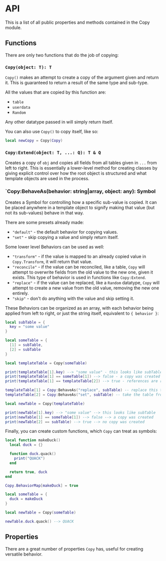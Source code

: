 # API

This is a list of all public properties and methods contained in the Copy module.

## Functions

There are only two functions that do the job of copying:

### `Copy(object: T): T`

`Copy()` makes an attempt to create a copy of the argument given and return it. This is guaranteed to return a result of the same type and sub-type.

All the values that are copied by this function are:

* `table`
* `userdata`
* `Random`

Any other datatype passed in will simply return itself.

You can also use `Copy()` to copy itself, like so:

```lua
local newCopy = Copy(Copy)
```

### `Copy:Extend(object: T, ...: Q): T & Q`

Creates a copy of `obj` and copies all fields from all tables given in `...` from left to right. This is essentially a lower-level method for creating classes by giving explicit control over how the root object is structured and what template objects are used in the process.

### `Copy:BehaveAs(behavior: string|array, object: any): Symbol

Creates a Symbol for controlling how a specific sub-value is copied. It can be placed anywhere in a template object to signify making that value (but not its sub-values) behave in that way.

There are some presets already made:

* `"default"` - the default behavior for copying values.
* `"set"` - skip copying a value and simply return itself.

Some lower level Behaviors can be used as well:

* `"transform"` - if the value is mapped to an already copied value in `Copy.Transform`, it will return that value.
* `"reconcile"` - if the value can be reconciled, like a table, `Copy` will attempt to overwrite fields from the old value to the new one, given it exists. This type of behavior is used in functions like `Copy:Extend`.
* `"replace"` - if the value can be replaced, like a `Random` datatype, `Copy` will attempt to create a new value from the old value, removing the new one entirely.
* `"skip"` - don't do anything with the value and skip setting it.

These Behaviors can be organized as an array, with each behavior being applied from left to right, or just the string itself, equivalent to `{ behavior }`:

```lua
local subTable = {
  key = "some value"
}

local someTable = {
  [1] = subTable,
  [2] = subTable
}

local templateTable = Copy(someTable)

print(templateTable[1].key) --> "some value" - this looks like subTable
print(templateTable[1] == someTable[1]) --> false - a copy was created
print(templateTable[1] == templateTable[2]) --> true - references are retained

templateTable[1] = Copy:BehaveAs("replace", subTable) -- replace this table with a new one
templateTable[2] = Copy:BehaveAs("set", subTable) -- take the table from the old one

local newTable = Copy(templateTable)

print(newTable[1].key) --> "some value" --> this looks like subTable
print(newTable[1] == someTable[1]) --> false --> a copy was created
print(newTable[2] == subTable) --> true --> no copy was created
```

Finally, you can create custom functions, which `Copy` can treat as symbols:

```lua
local function makeDuck()
  local duck = {}

  function duck.quack()
    print("QUACK")
  end

  return true, duck
end

Copy.BehaviorMap[makeDuck] = true

local someTable = {
  duck = makeDuck
}

local newTable = Copy(someTable)

newTable.duck.quack() --> QUACK
```

## Properties

There are a great number of properties `Copy` has, useful for creating versatile behavior.
